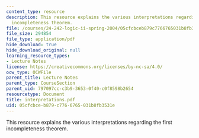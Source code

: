 ```yaml
---
content_type: resource
description: This resource explains the various interpretations regarding the first
  incompleteness theorem.
file: /courses/24-242-logic-ii-spring-2004/05cfcbceb879c7766765031b8fb3531e_interpretations.pdf
file_size: 294854
file_type: application/pdf
hide_download: true
hide_download_original: null
learning_resource_types:
- Lecture Notes
license: https://creativecommons.org/licenses/by-nc-sa/4.0/
ocw_type: OCWFile
parent_title: Lecture Notes
parent_type: CourseSection
parent_uid: 797097cc-c3b9-3653-0f40-c0f8598b2654
resourcetype: Document
title: interpretations.pdf
uid: 05cfcbce-b879-c776-6765-031b8fb3531e
---
```

This resource explains the various interpretations regarding the first incompleteness theorem.
